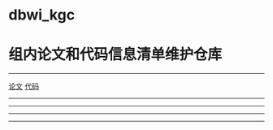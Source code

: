 # dbwi_kgc
# 组内论文和代码信息清单维护仓库
*** 
[论文](http://gitcafe.com)
[代码](http://gitcafe.com)
*** 
*** 
*** 
*** 
